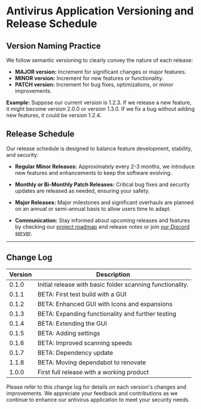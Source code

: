 # Antivirus Application Versioning and Release Schedule

## Version Naming Practice

We follow semantic versioning to clearly convey the nature of each release:

- **MAJOR version:** Increment for significant changes or major features.
- **MINOR version:** Increment for new features or functionality.
- **PATCH version:** Increment for bug fixes, optimizations, or minor improvements.

**Example:** Suppose our current version is 1.2.3. If we release a new feature, it might become version 2.0.0 or version 1.3.0. If we fix a bug without adding new features, it could be version 1.2.4.

## Release Schedule

Our release schedule is designed to balance feature development, stability, and security:

- **Regular Minor Releases:** Approximately every 2-3 months, we introduce new features and enhancements to keep the software evolving.

- **Monthly or Bi-Monthly Patch Releases:** Critical bug fixes and security updates are released as needed, ensuring your safety.

- **Major Releases:** Major milestones and significant overhauls are planned on an annual or semi-annual basis to allow users time to adapt.

- **Communication:** Stay informed about upcoming releases and features by checking our [project roadmap](https://github.com/orgs/Raspirus/projects/3) and release notes or join [our Discord server](https://discord.gg/Vx7fW9PA8B).

---

## Change Log

| Version   | Description                                                 |
| --------- | ----------------------------------------------------------- |
| 0.1.0     | Initial release with basic folder scanning functionality.   |
| 0.1.1     | BETA: First test build with a GUI                           |
| 0.1.2     | BETA: Enhanced GUI with Icons and expansions                |
| 0.1.3     | BETA: Expanding functionality and further testing           |
| 0.1.4     | BETA: Extending the GUI                                     |
| 0.1.5     | BETA: Adding settings                                       |
| 0.1.6     | BETA: Improved scanning speeds                              |
| 0.1.7     | BETA: Dependency update                                     |
| 1.1.8     | BETA: Moving dependabot to renovate                         |
| 1.0.0     | First full release with a working product                   |


Please refer to this change log for details on each version's changes and improvements. We appreciate your feedback and contributions as we continue to enhance our antivirus application to meet your security needs.